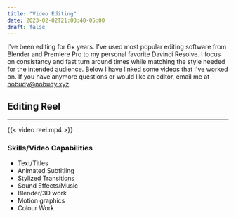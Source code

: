 ```yaml
---
title: "Video Editing"
date: 2023-02-02T21:00:48-05:00
draft: false
---
```


I've been editing for 6+ years. I've used most popular editing software from Blender and Premiere Pro to my personal favorite Davinci Resolve. I focus on consistancy and fast turn around times while matching the style needed for the intended audience. Below I have linked some videos that I've worked on. If you have anymore questions or would like an editor, email me at nobudy@nobudy.xyz

## Editing Reel
---

{{< video reel.mp4 >}}

### Skills/Video Capabilities 

- Text/Titles
- Animated Subtitling
- Stylized Transitions
- Sound Effects/Music
- Blender/3D work
- Motion graphics
- Colour Work
